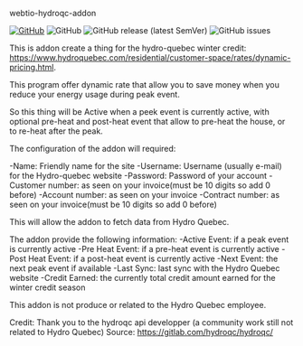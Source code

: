 
webtio-hydroqc-addon

[![GitHub](https://img.shields.io/github/forks/Bad-Wolf-developpement/webtio-hydroqc-addon.svg?style=social&label=Fork&maxAge=2592000)](https://img.shields.io/github/forks/Bad-Wolf-developpement/webtio-hydroqc-addon.svg?style=social&label=Fork&maxAge=2592000)
![GitHub](https://img.shields.io/github/license/Bad-Wolf-Developpement/webtio-hydroqc-addon?style=social)
![GitHub release (latest SemVer)](https://img.shields.io/github/v/release/Bad-Wolf-developpement/webtio-hydroqc-addon?style=social)
![GitHub issues](https://img.shields.io/github/issues-raw/Bad-Wolf-Developpement/webtio-hydroqc-addon?style=social)

This is addon create a thing for the hydro-quebec winter credit: https://www.hydroquebec.com/residential/customer-space/rates/dynamic-pricing.html.

This program offer dynamic rate that allow you to save money when you reduce your energy usage during peak event.

So this thing will be Active when a peek event is currently active, with optional pre-heat and post-heat event that allow to pre-heat the house, or to re-heat after the peak.

The configuration of the addon will required:

-Name: Friendly name for the site
-Username: Username (usually e-mail) for the Hydro-quebec website
-Password: Password of your account
-Customer number: as seen on your invoice(must be 10 digits so add 0 before)
-Account number: as seen on your invoice
-Contract number: as seen on your invoice(must be 10 digits so add 0 before)

This will allow the addon to fetch data from Hydro Quebec.

The addon provide the following information:
-Active Event: if a peak event is currently active
-Pre Heat Event: if a pre-heat event is currently active
-Post Heat Event: if a post-heat event is currently active
-Next Event: the next peak event if available
-Last Sync: last sync with the Hydro Quebec website
-Credit Earned: the currently total credit amount earned for the winter credit season

This addon is not produce or related to the Hydro Quebec employee.

Credit: Thank you to the hydroqc api developper (a community work still not related to Hydro Quebec) Source: <https://gitlab.com/hydroqc/hydroqc/>
